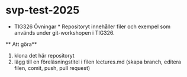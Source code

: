 # svp-test-2025
* TIG326 Övningar *
Repositoryt innehåller filer och exempel som används under git-workshopen i TIG326.

** Att göra**
1. klona det här repositoryt
2. lägg till en föreläsningstitel i filen lectures.md (skapa branch, editera filen, comit, push, pull request)
